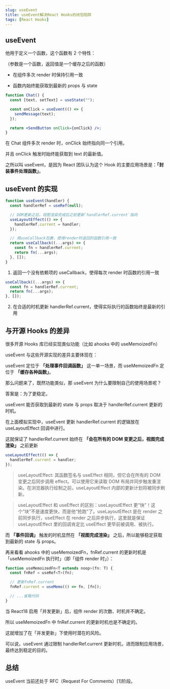 ```yaml
---
slug: useEvent
title: useEvent解决React Hooks的闭包陷阱
tags: [React Hooks]
---
```


## useEvent

他用于定义一个函数，这个函数有 2 个特性：

（参数是一个函数，返回值是一个缓存之后的函数）

- 在组件多次 render 时保持引用一致

- 函数内始终能获取到最新的 props 与 state

```jsx
function Chat() {
  const [text, setText] = useState("");

  const onClick = useEvent(() => {
    sendMessage(text);
  });

  return <SendButton onClick={onClick} />;
}
```

在 Chat 组件多次 render 时，onClick 始终指向同一个引用。

并且 onClick 触发时始终能获取到 text 的最新值。

之所以叫 useEvent，是因为 React 团队认为这个 Hook 的主要应用场景是：**「封装事件处理函数」**。

## useEvent 的实现

```javascript
function useEvent(handler) {
  const handlerRef = useRef(null);

  // DOM更新之后，视图渲染完成后之前更新`handlerRef.current`指向
  useLayoutEffect(() => {
    handlerRef.current = handler;
  });

  // 用useCallback包裹，使得render时返回的函数引用一致
  return useCallback((...args) => {
    const fn = handlerRef.current;
    return fn(...args);
  }, []);
}
```

1. 返回一个没有依赖项的 useCallback，使得每次 render 时函数的引用一致

```javascript
useCallback((...args) => {
  const fn = handlerRef.current;
  return fn(...args);
}, []);
```

2. 在合适的时机更新 handlerRef.current，使得实际执行的函数始终是最新的引用

## 与开源 Hooks 的差异

很多开源 Hooks 库已经实现类似功能（比如 ahooks 中的 useMemoizedFn）

useEvent 与这些开源实现的差异主要体现在：

useEvent 定位于 **「处理事件回调函数」** 这一单一场景，而 useMemoizedFn 定位于 **「缓存各种函数」**。

那么问题来了，既然功能类似，那 useEvent 为什么要限制自己的使用场景呢？

答案是：为了更稳定。

useEvent 能否获取到最新的 state 与 props 取决于 handlerRef.current 更新的时机。

在上面模拟实现中，useEvent 更新 handlerRef.current 的逻辑放在 useLayoutEffect 回调中进行。

这就保证了 handlerRef.current 始终在 **「会在所有的 DOM 变更之后，视图完成渲染」** 之前更新

```javascript
useLayoutEffect(() => {
  handlerRef.current = handler;
});
```

> useLayoutEffect: 其函数签名与 useEffect 相同，但它会在所有的 DOM 变更之后同步调用 effect。可以使用它来读取 DOM 布局并同步触发重渲染。在浏览器执行绘制之前，useLayoutEffect 内部的更新计划将被同步刷新。

> useLayoutEffect 和 useEffect 的区别：useLayoutEffect 更“快”！这个“块”不是速度更快，而是他“抢跑”了。useLayoutEffect 是在 render 之前同步执行，useEffect 在 render 之后异步执行，这里就是保证 useLayoutEffect 里的回调肯定比 useEffect 更早前被调用、被执行。

而 **「事件回调」** 触发的时机显然在 **「视图完成渲染」** 之后，所以能够稳定获取到最新的 state 与 props。

再来看看 ahooks 中的 useMemoizedFn，fnRef.current 的更新时机是「useMemoizedFn 执行时」（即「组件 render 时」）：

```javascript
function useMemoizedFn<T extends noop>(fn: T) {
  const fnRef = useRef<T>(fn);

  // 更新fnRef.current
  fnRef.current = useMemo(() => fn, [fn]);

  // ...省略代码
}
```

当 React18 启用「并发更新」后，组件 render 的次数、时机并不确定。

所以 useMemoizedFn 中 fnRef.current 的更新时机也是不确定的。

这就增加了在「并发更新」下使用时潜在的风险。

可以说，useEvent 通过限制 handlerRef.current 更新时机，进而限制应用场景，最终达到稳定的目的。

## 总结

useEvent 当前还处于 RFC（Request For Comments）[1]阶段。
